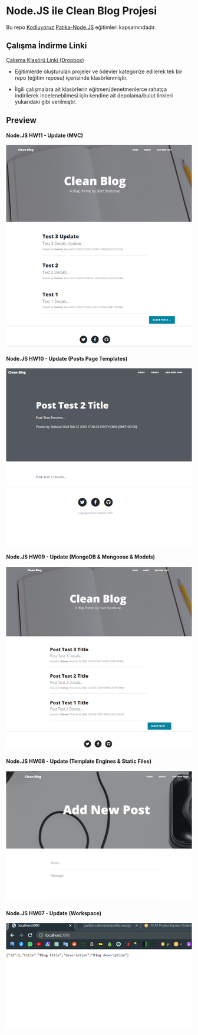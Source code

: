 # Node.JS ile Clean Blog Projesi

Bu repo [Kodluyoruz](https://www.kodluyoruz.org) [Patika-Node.JS](https://app.patika.dev/courses/nodejs) eğitimleri kapsamındadır.

## Çalışma İndirme Linki

[Çalışma Klasörü Linki (Dropbox)]()

* Eğitimlerde oluşturulan projeler ve ödevler kategorize edilerek tek bir repo (eğitim reposu) içerisinde klasörlenmiştir.

* İlgili çalışmalara ait klasörlerin eğitmen/denetmenlerce rahatça indirilerek incelenebilmesi için kendine ait depolama/bulut linkleri yukarıdaki gibi verilmiştir.

## Preview

#### Node.JS HW11 - Update (MVC)
![echo-emrealper](./public/img/screen/NJS-HW11.png)

#### Node.JS HW10 - Update (Posts Page Templates)
![echo-emrealper](./public/img/screen/NJS-HW10.png)

#### Node.JS HW09 - Update (MongoDB & Mongoose & Models)
![echo-emrealper](./public/img/screen/NJS-HW09.png)

#### Node.JS HW08 - Update (Template Engines & Static Files)
![echo-emrealper](./public/img/screen/NJS-HW08.png)

#### Node.JS HW07 - Update (Workspace)
![echo-emrealper](./public/img/screen/NJS-HW07.png)